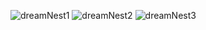 ![dreamNest1](./client/public/assets/snap/dreamNest1.gif)
![dreamNest2](./client/public/assets/snap/dreamNest2.gif)
![dreamNest3](./client/public/assets/snap/dreamNest3.gif)

